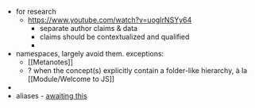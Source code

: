 - for research
	- https://www.youtube.com/watch?v=uogIrNSYy64
		- separate author claims & data
		- claims should be contextualized and qualified
		-
- namespaces, largely avoid them.  exceptions:
	- [[Metanotes]]
	- ? when the concept(s) explicitly contain a folder-like hierarchy, à la [[Module/Welcome to JS]]
-
- aliases - [awaiting this](https://discuss.logseq.com/t/hide-aliases-circles-in-graph-view/5455/6)